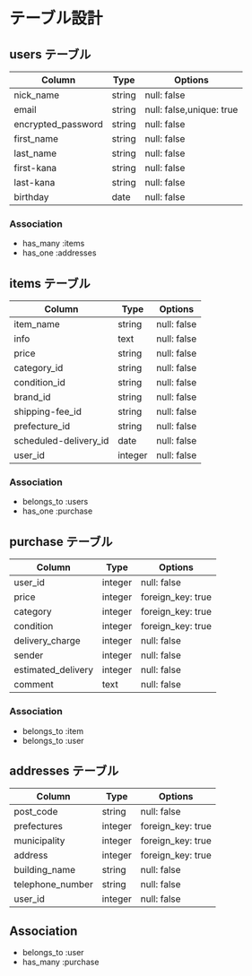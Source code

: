 # テーブル設計

## users テーブル

| Column             | Type   | Options                  |
| ------------------ | ------ | -----------              |
| nick_name          | string | null: false              |
| email              | string | null: false,unique: true |
| encrypted_password | string | null: false              |
| first_name         | string | null: false              |
| last_name          | string | null: false              |
| first-kana         | string | null: false              |
| last-kana          | string | null: false              |
| birthday           | date   | null: false              |



### Association

- has_many :items
- has_one :addresses


## items テーブル

| Column                | Type   | Options     |
| ----------------------| ------ | ----------- |
| item_name             | string | null: false |
| info                  | text   | null: false |
| price                 | string | null: false |
| category_id           | string | null: false |
| condition_id          | string | null: false |
| brand_id              | string | null: false |
| shipping-fee_id       | string | null: false |
| prefecture_id         | string | null: false |
| scheduled-delivery_id | date   | null: false |
| user_id               | integer| null: false |


### Association

- belongs_to :users
- has_one :purchase


## purchase テーブル

| Column             | Type       | Options           |
| ------------------ | ---------- | ----------------- |
| user_id            | integer       | null: false       |
| price              | integer    | foreign_key: true |
| category           | integer    | foreign_key: true |
| condition          | integer    | foreign_key: true |
| delivery_charge    | integer    | null: false       |
| sender             | integer    | null: false       |
| estimated_delivery | integer    | null: false       |
| comment            | text       | null: false       |




### Association

- belongs_to :item
- belongs_to :user



## addresses テーブル

| Column             | Type       | Options           |
| ------------------ | ---------- | ----------------- |
| post_code          | string     | null: false       |
| prefectures        | integer    | foreign_key: true |
| municipality       | integer    | foreign_key: true |
| address            | integer    | foreign_key: true |
| building_name      | string     | null: false       |
| telephone_number   | string     | null: false       |
| user_id            | integer    | null: false       |


## Association

- belongs_to :user
- has_many :purchase



